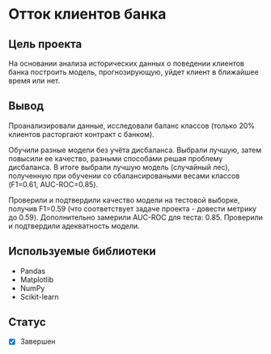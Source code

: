 # Отток клиентов банка

## Цель проекта
На основании анализа исторических данных о поведении клиентов банка построить модель, прогнозирующую, уйдет клиент в ближайшее время или нет.

## Вывод
Проанализировали данные, исследовали баланс классов (только 20% клиентов расторгают контракт с банком).

Обучили разные модели без учёта дисбаланса. Выбрали лучшую, затем повысили ее качество, разными способами решая проблему дисбаланса. В итоге выбрали лучшую модель (случайный лес), полученную при обучении со сбалансироваными весами классов (F1=0.61, AUC-ROC=0.85).

Проверили и подтвердили качество модели на тестовой выборке, получив F1=0.59 (что соответствует задаче проекта - довести метрику до 0.59). Дополнительно замерили AUC-ROC для теста: 0.85. Проверили и подтвердили адекватность модели.

## Используемые библиотеки
- Pandas
- Matplotlib
- NumPy
- Scikit-learn

## Статус
- [x] Завершен
